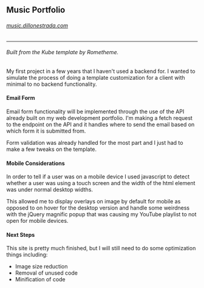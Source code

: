 ## Music Portfolio
###### [music.dillonestrada.com](https://music.dillonestrada.com)
------


###### Built from the Kube template by Rometheme.

My first project in a few years that I haven't used a backend for. I wanted to simulate the process of doing a template customization for a client with minimal to no backend functionality.

#### Email Form

Email form functionality will be implemented through the use of the API already built on my web development portfolio. I'm making a fetch request to the endpoint on the API and it handles where to send the email based on which form it is submitted from.

Form validation was already handled for the most part and I just had to make a few tweaks on the template.

#### Mobile Considerations

In order to tell if a user was on a mobile device I used javascript to detect whether a user was using a touch screen and the width of the html element was under normal desktop widths.

This allowed me to display overlays on image by default for mobile as opposed to on hover for the desktop version and handle some weirdness with the jQuery magnific popup that was causing my YouTube playlist to not open for mobile devices.

#### Next Steps

This site is pretty much finished, but I will still need to do some optimization things including:
* Image size reduction
* Removal of unused code
* Minification of code
